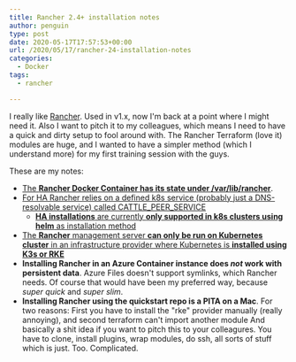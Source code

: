 ```yaml
---
title: Rancher 2.4+ installation notes
author: penguin
type: post
date: 2020-05-17T17:57:53+00:00
url: /2020/05/17/rancher-24-installation-notes
categories:
  - Docker
tags:
  - rancher

---
```

I really like [Rancher][1]. Used in v1.x, now I'm back at a point where I might need it. Also I want to pitch it to my colleagues, which means I need to have a quick and dirty setup to fool around with. The Rancher Terraform (love it) modules are huge, and I wanted to have a simpler method (which I understand more) for my first training session with the guys.

These are my notes:

  * [The **Rancher Docker Container has its state under /var/lib/rancher**][2].
  * [For HA Rancher relies on a defined k8s service (probably just a DNS-resolvable service) called CATTLE\_PEER\_SERVICE][3]
      * [**HA installations** are currently **only supported in k8s clusters using helm** as installation method][4]
  * [The **Rancher** management server **can only be run on Kubernetes cluster** in an infrastructure provider where Kubernetes is **installed using K3s or RKE**][5]
  * **Installing Rancher in an Azure Container instance does _not_ work with persistent data**.
    Azure Files doesn't support symlinks, which Rancher needs. Of course that would have been my preferred way, because _super quick_ and _super slim_.
  * **Installing Rancher using the quickstart repo is a PITA on a Mac**.
    For two reasons: First you have to install the "rke" provider manually (really annoying), and second terraform can't import another module And basically a shit idea if you want to pitch this to your colleagures. You have to clone, install plugins, wrap modules, do ssh, all sorts of stuff which is just. Too. Complicated.



 [1]: https://rancher.com
 [2]: https://rancher.com/docs/rancher/v2.x/en/installation/other-installation-methods/single-node-docker/advanced/
 [3]: https://github.com/rancher/rancher/issues/15851
 [4]: https://rancher.com/docs/rancher/v2.x/en/installation/how-ha-works/
 [5]: https://rancher.com/docs/rancher/v2.x/en/installation/k8s-install/